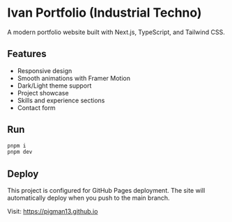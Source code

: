 # Ivan Portfolio (Industrial Techno)

A modern portfolio website built with Next.js, TypeScript, and Tailwind CSS.

## Features

- Responsive design
- Smooth animations with Framer Motion
- Dark/Light theme support
- Project showcase
- Skills and experience sections
- Contact form

## Run

```bash
pnpm i
pnpm dev
```

## Deploy

This project is configured for GitHub Pages deployment. The site will automatically deploy when you push to the main branch.

Visit: https://pigman13.github.io
